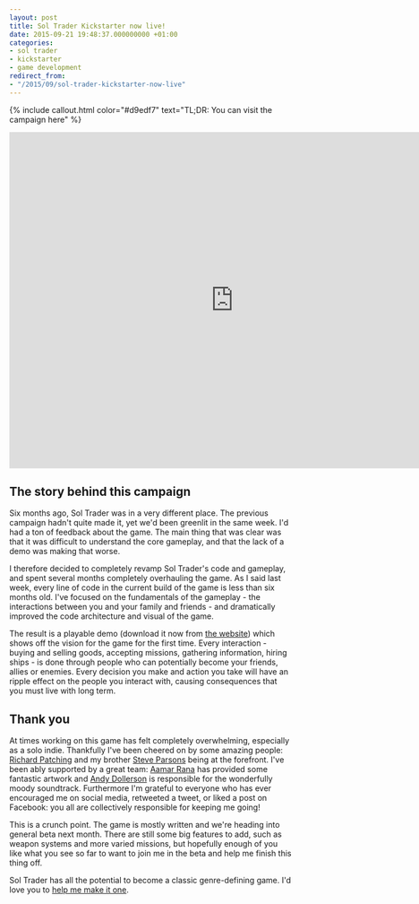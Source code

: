 ```yaml
---
layout: post
title: Sol Trader Kickstarter now live!
date: 2015-09-21 19:48:37.000000000 +01:00
categories:
- sol trader
- kickstarter
- game development
redirect_from:
- "/2015/09/sol-trader-kickstarter-now-live"
---
```

{% include callout.html color="#d9edf7" text="TL;DR: You can visit the campaign here" %}

<div class='embed-responsive embed-responsive-4by3'>
  <iframe width="800" height="600" src="https://www.kickstarter.com/projects/852671098/sol-trader/widget/video.html" frameborder="0" scrolling="no"> </iframe>
</div>

## The story behind this campaign

Six months ago, Sol Trader was in a very different place. The previous campaign hadn't quite made it, yet we'd been greenlit in the same week. I'd had a ton of feedback about the game. The main thing that was clear was that it was difficult to understand the core gameplay, and that the lack of a demo was making that worse.

I therefore decided to completely revamp Sol Trader's code and gameplay, and spent several months completely overhauling the game. As I said last week, every line of code in the current build of the game is less than six months old. I've focused on the fundamentals of the gameplay - the interactions between you and your family and friends - and dramatically improved the code architecture and visual of the game.

The result is a playable demo (download it now from [the website](http://soltrader.net)) which shows off the vision for the game for the first time. Every interaction - buying and selling goods, accepting missions, gathering information, hiring ships - is done through people who can potentially become your friends, allies or enemies. Every decision you make and action you take will have an ripple effect on the people you interact with, causing consequences that you must live with long term.

## Thank you

At times working on this game has felt completely overwhelming, especially as a solo indie. Thankfully I've been cheered on by some amazing people: [Richard Patching](http://twitter.com/patchfx) and my brother [Steve Parsons](http://twitter.com/princeanduril) being at the forefront. I've been ably supported by a great team: [Aamar Rana](https://www.linkedin.com/pub/aamar-rana/1/799/651) has provided some fantastic artwork and [Andy Dollerson](http://dosounds.com) is responsible for the wonderfully moody soundtrack. Furthermore I'm grateful to everyone who has ever encouraged me on social media, retweeted a tweet, or liked a post on Facebook: you all are collectively responsible for keeping me going!

This is a crunch point. The game is mostly written and we're heading into general beta next month. There are still some big features to add, such as weapon systems and more varied missions, but hopefully enough of you like what you see so far to want to join me in the beta and help me finish this thing off.

Sol Trader has all the potential to become a classic genre-defining game. I'd love you to [help me make it one](http://soltrader.net/kickstarter).

